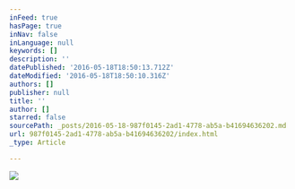 ```yaml
---
inFeed: true
hasPage: true
inNav: false
inLanguage: null
keywords: []
description: ''
datePublished: '2016-05-18T18:50:13.712Z'
dateModified: '2016-05-18T18:50:10.316Z'
authors: []
publisher: null
title: ''
author: []
starred: false
sourcePath: _posts/2016-05-18-987f0145-2ad1-4778-ab5a-b41694636202.md
url: 987f0145-2ad1-4778-ab5a-b41694636202/index.html
_type: Article

---
```

![](https://the-grid-user-content.s3-us-west-2.amazonaws.com/77d1bba1-17c2-439a-8ada-325746cd058f.png)